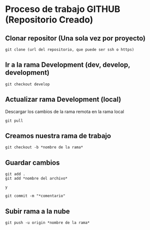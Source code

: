 # Proceso de trabajo GITHUB (Repositorio Creado)

## Clonar repositor (Una sola vez por proyecto)
```
git clone (url del repositorio, que puede ser ssh o https)
```

## Ir a la rama Development (dev, develop, development)

```
git checkout develop
```

## Actualizar rama Development (local) 
Descargar los cambios de la rama remota en la rama local
```
git pull 
```

## Creamos nuestra rama de trabajo
```
git checkout -b *nombre de la rama* 
```

## Guardar cambios
```
git add .
git add *nombre del archivo* 

y

git commit -m "*comentario"
```

## Subir rama a la nube
```
git push -u origin *nombre de la rama* 
```


